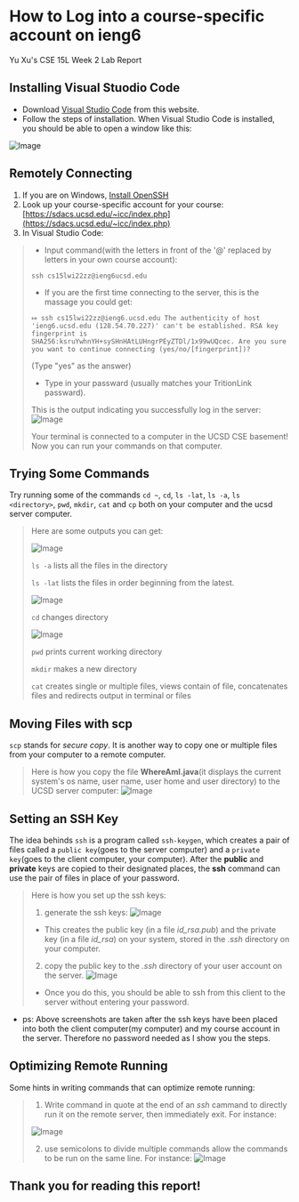 # How to Log into a course-specific account on ieng6
Yu Xu's CSE 15L Week 2 Lab Report



## Installing Visual Stuodio Code
* Download [Visual Studio Code](https://code.visualstudio.com/) from this website. 
* Follow the steps of installation. When Visual Studio Code is installed, you should be able to open a window like this:

![Image](VSCode_window.png)

## Remotely Connecting
1. If you are on Windows, [Install OpenSSH](https://docs.microsoft.com/en-us/windows-server/administration/openssh/openssh_install_firstuse)
2. Look up your course-specific account for your course: [https://sdacs.ucsd.edu/~icc/index.php](https://sdacs.ucsd.edu/~icc/index.php)
3. In Visual Studio Code:
> *  Input command(with the letters in front of the '@' replaced by letters in your own course account):
> 
>`ssh cs15lwi22zz@ieng6ucsd.edu`
> 
> * If you are the first time connecting to the server, this is the massage you could get:
>
>`⤇ ssh cs15lwi22zz@ieng6.ucsd.edu
The authenticity of host 'ieng6.ucsd.edu (128.54.70.227)' can't be established.
RSA key fingerprint is SHA256:ksruYwhnYH+sySHnHAtLUHngrPEyZTDl/1x99wUQcec.
Are you sure you want to continue connecting (yes/no/[fingerprint])?`
>
>(Type "yes" as the answer)
>
>*  Type in your passward (usually matches your TritionLink passward).
>
>This is the output indicating you successfully log in the server:
![Image](server.png)
>
>Your terminal is connected to a computer in the UCSD CSE basement! Now you can run your commands on that computer.


## Trying Some Commands
Try running some of the commands `cd ~`, `cd`, `ls -lat`, `ls -a`, `ls <directory>`, `pwd`, `mkdir`, `cat` and `cp` both on your computer and the ucsd server computer.
>Here are some outputs you can get:
>
>![Image](ls.png)
>
>`ls -a` lists all the files in the directory
>
>`ls -lat` lists the files in order beginning from the latest.
>
>![Image](cd.png)
>
>`cd` changes directory
>
>![Image](pwd.png)
>
>`pwd` prints current working directory
>
>`mkdir` makes a new directory
>
>`cat` creates single or multiple files, views contain of file, concatenates files and redirects output in terminal or files

## Moving Files with scp
`scp` stands for *secure copy*. It is another way to copy one or multiple files from your computer to a remote computer.
>Here is how you copy the file **WhereAmI.java**(it displays the current system's os name, user name, user home and user directory) to the UCSD server computer:
>![Image](scp.png)


## Setting an SSH Key
The idea behinds `ssh` is a program called `ssh-keygen`, which creates a pair of files called a `public key`(goes to the server computer) and a `private key`(goes to the client computer, your computer). After the **public** and **private** keys are copied to their designated places, the **ssh** command can use the pair of files in place of your password.
>
>Here is how you set up the ssh keys:
>
>1. generate the ssh keys:
![Image](sshKey1.png)
>
> * This creates the public key (in a file *id_rsa.pub*) and the private key (in a file *id_rsa*) on your system, stored in the *.ssh* directory on your computer.
>
>2. copy the public key to the *.ssh* directory of your user account on the server.
![Image](sshKey2.png) 
> * Once you do this, you should be able to ssh from this client to the server without entering your password. 
*  ps: Above screenshots are taken after the ssh keys have been placed into both the client computer(my computer) and my course account in the server. Therefore no password needed as I show you the steps. 


## Optimizing Remote Running
Some hints in writing commands that can optimize remote running:
> 1. Write command in quote at the end of an *ssh* cammand to directly run it on the remote server, then immediately exit.
>  For instance:
>
>![Image](shortcut1.png)
> 
> 2. use semicolons to divide multiple commands allow the commands to be run on the same line.
> For instance:
>![Image](shortcut2.png)

## Thank you for reading this report!
